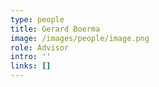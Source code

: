 ```yaml
---
type: people
title: Gerard Boerma
image: /images/people/image.png
role: Advisor
intro: ''
links: []
---
```


